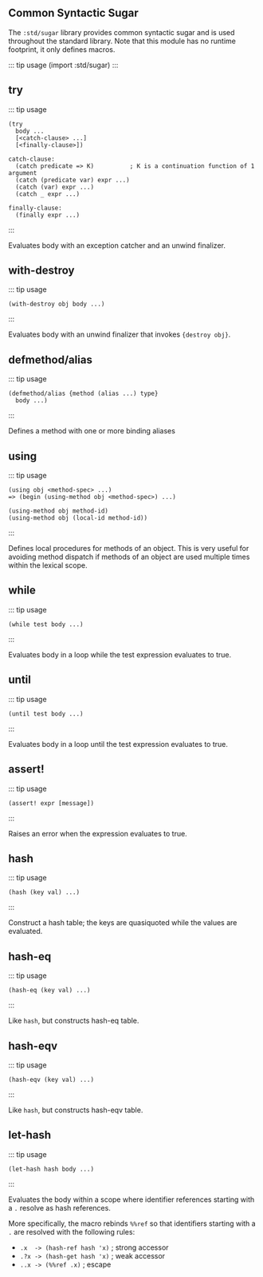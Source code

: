 ## Common Syntactic Sugar

The `:std/sugar` library provides common syntactic sugar and is used
throughout the standard library. Note that this module has no runtime
footprint, it only defines macros.

::: tip usage
(import :std/sugar)
:::

## try

::: tip usage
```
(try
  body ...
  [<catch-clause> ...]
  [<finally-clause>])

catch-clause:
  (catch predicate => K)          ; K is a continuation function of 1 argument
  (catch (predicate var) expr ...)
  (catch (var) expr ...)
  (catch _ expr ...)

finally-clause:
  (finally expr ...)
```
:::

Evaluates body with an exception catcher and an unwind finalizer.

## with-destroy

::: tip usage
```
(with-destroy obj body ...)
```
:::

Evaluates body with an unwind finalizer that invokes `{destroy obj}`.


## defmethod/alias

::: tip usage
```
(defmethod/alias {method (alias ...) type}
  body ...)
```
:::

Defines a method with one or more binding aliases

## using

::: tip usage
```
(using obj <method-spec> ...)
=> (begin (using-method obj <method-spec>) ...)

(using-method obj method-id)
(using-method obj (local-id method-id))

```
:::

Defines local procedures for methods of an object.
This is very useful for avoiding method dispatch if methods of an object are
used multiple times within the lexical scope.

## while

::: tip usage
```
(while test body ...)
```
:::

Evaluates body in a loop while the test expression evaluates to true.

## until

::: tip usage
```
(until test body ...)
```
:::

Evaluates body in a loop until the test expression evaluates to true.

## assert!

::: tip usage
```
(assert! expr [message])
```
:::

Raises an error when the expression evaluates to true.

## hash

::: tip usage
```
(hash (key val) ...)
```
:::

Construct a hash table; the keys are quasiquoted while the values are evaluated.


## hash-eq

::: tip usage
```
(hash-eq (key val) ...)
```
:::

Like `hash`, but constructs hash-eq table.

## hash-eqv

::: tip usage
```
(hash-eqv (key val) ...)
```
:::

Like `hash`, but constructs hash-eqv table.

## let-hash

::: tip usage
```
(let-hash hash body ...)
```
:::

Evaluates the body within a scope where identifier references starting with a `.`
resolve as hash references.

More specifically, the macro rebinds `%%ref` so that identifiers starting with a `.`
are resolved with the following rules:
- `.x  -> (hash-ref hash 'x)` ; strong accessor
- `.?x -> (hash-get hash 'x)` ; weak accessor
- `..x -> (%%ref .x)`         ; escape
